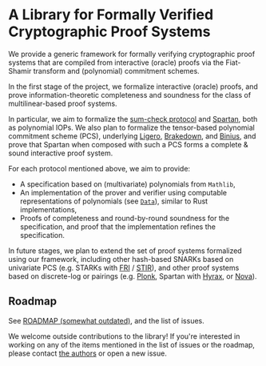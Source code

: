 # A Library for Formally Verified Cryptographic Proof Systems

We provide a generic framework for formally verifying cryptographic proof systems that are compiled from interactive (oracle) proofs via the Fiat-Shamir transform and (polynomial) commitment schemes.

In the first stage of the project, we formalize interactive (oracle) proofs, and prove information-theoretic completeness and soundness for the class of multilinear-based proof systems.

In particular, we aim to formalize the [sum-check protocol](https://dl.acm.org/doi/10.1145/146585.146605) and [Spartan](https://eprint.iacr.org/2019/550), both as polynomial IOPs. We also plan to formalize the tensor-based polynomial commitment scheme (PCS), underlying [Ligero](https://eprint.iacr.org/2022/1608), [Brakedown](https://eprint.iacr.org/2021/1043), and [Binius](https://eprint.iacr.org/2023/1784), and prove that Spartan when composed with such a PCS forms a complete & sound interactive proof system.

For each protocol mentioned above, we aim to provide:

- A specification based on (multivariate) polynomials from `Mathlib`,
- An implementation of the prover and verifier using computable representations of polynomials (see [`Data`](./ZKLib/Data/)), similar to Rust implementations,
- Proofs of completeness and round-by-round soundness for the specification, and proof that the implementation refines the specification.

In future stages, we plan to extend the set of proof systems formalized using our framework, including other hash-based SNARKs based on univariate PCS (e.g. STARKs with [FRI](https://drops.dagstuhl.de/storage/00lipics/lipics-vol107-icalp2018/LIPIcs.ICALP.2018.14/LIPIcs.ICALP.2018.14.pdf) / [STIR](https://eprint.iacr.org/2024/390)), and other proof systems based on discrete-log or pairings (e.g. [Plonk](https://eprint.iacr.org/2019/953), Spartan with [Hyrax](https://eprint.iacr.org/2017/1132), or [Nova](https://eprint.iacr.org/2021/370)).

## Roadmap

See [ROADMAP (somewhat outdated)](./ROADMAP.md), and the list of issues.

We welcome outside contributions to the library! If you're interested in working on any of the items mentioned in the list of issues or the roadmap, please contact [the authors](mailto:qvd@andrew.cmu.edu) or open a new issue.